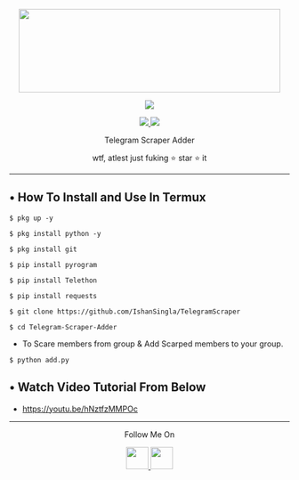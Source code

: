 <p align="center">
  <img src="https://1.bp.blogspot.com/-bMerZKbriRY/X0YzqiPFCsI/AAAAAAAAAP8/1GHlVlmMGcQsHu8cxeK1o5WkTe2VeXlDgCLcBGAsYHQ/s1652/Picture_20200826_152605754.jpg" width="470" height="150">
</p>

<p align="center"><img src="https://img.shields.io/badge/Version-1.01-brightgreen"></p>
<p align="center">
  <a href="https://github.com/IshanSingla">
    <img src="https://img.shields.io/github/followers/th3unkn0n?label=Follow&style=social">
  </a>
  <a href="https://github.com/IshanSingla/TelegramScraper">
    <img src="https://img.shields.io/github/stars/th3unkn0n/TeleGram-Group-Scraper?style=social">
  </a>
</p>
<p align="center">
  Telegram Scraper Adder
</p>
<p align="center">
  wtf, atlest just fuking ⭐ star ⭐ it
</p>

---


## • How To Install and Use In Termux

`$ pkg up -y`

`$ pkg install python -y`

`$ pkg install git`

`$ pip install pyrogram`

`$ pip install Telethon`

`$ pip install requests`

`$ git clone https://github.com/IshanSingla/TelegramScraper`

`$ cd Telegram-Scraper-Adder`

* To Scare members from group & Add Scarped members to your group. 

`$ python add.py`


## • Watch Video Tutorial From Below
* https://youtu.be/hNztfzMMPOc
---

<p align="center">
  Follow Me On
</p>
<p align="center">
  <a href="https://www.youtube.com/channel/UCKKC1M8UElKt29l0LTfIVxQ">
    <img src="https://github.com/th3unkn0n/extra/blob/master/.img/yt.png" width="40" height="40">
  </a>
  <a href="https://www.instagram.com/is_ishan_singla/">
    <img src="https://github.com/th3unkn0n/extra/blob/master/.img/ig.png" width="40" height="40">
</p>
